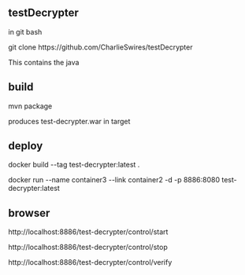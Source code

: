 testDecrypter
--------------
<p>in git bash</p>
<p>git clone https://github.com/CharlieSwires/testDecrypter</p>

<p>This contains the java</p>

build
-----

<p>mvn package</p>

<p>produces test-decrypter.war in target</p>

deploy
------
<p>docker build --tag test-decrypter:latest .</p>
<p>docker run --name container3 --link container2 -d -p 8886:8080 test-decrypter:latest</p>


browser
-------
<p>http://localhost:8886/test-decrypter/control/start</p>
<p>http://localhost:8886/test-decrypter/control/stop</p>
<p>http://localhost:8886/test-decrypter/control/verify</p>


